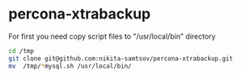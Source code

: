 # percona-xtrabackup

For first you need copy script files to "/usr/local/bin" directory

```sh
cd /tmp
git clone git@github.com:nikita-samtsov/percona-xtrabackup.git
mv  /tmp/*mysql.sh /usr/local/bin/
```
